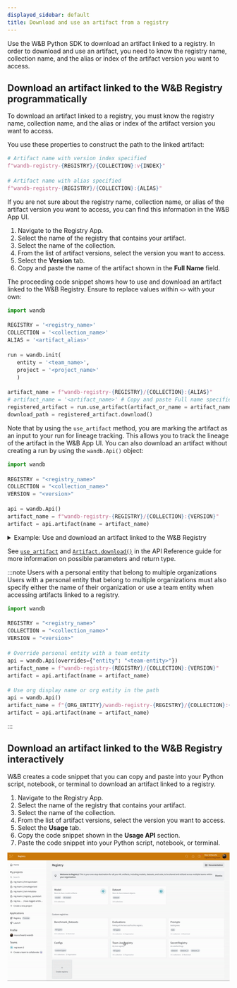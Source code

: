 ```yaml
---
displayed_sidebar: default
title: Download and use an artifact from a registry
---
```


Use the W&B Python SDK to download an artifact linked to a registry. In order to download and use an artifact, you need to know the registry name, collection name, and the alias or index of the artifact version you want to access.


## Download an artifact linked to the W&B Registry programmatically

To download an artifact linked to a registry, you must know the registry name, collection name, and the alias or index of the artifact version you want to access. 

You use these properties to construct the path to the linked artifact:

```python
# Artifact name with version index specified
f"wandb-registry-{REGISTRY}/{COLLECTION}:v{INDEX}"

# Artifact name with alias specified
f"wandb-registry-{REGISTRY}/{COLLECTION}:{ALIAS}"
```

If you are not sure about the registry name, collection name, or alias of the artifact version you want to access, you can find this information in the W&B App UI.

1. Navigate to the Registry App.
2. Select the name of the registry that contains your artifact.
3. Select the name of the collection.
4. From the list of artifact versions, select the version you want to access.
5. Select the **Version** tab.
6. Copy and paste the name of the artifact shown in the **Full Name** field.



The proceeding code snippet shows how to use and download an artifact linked to the W&B Registry. Ensure to replace values within `<>` with your own:

```python
import wandb

REGISTRY = '<registry_name>'
COLLECTION = '<collection_name>'
ALIAS = '<artifact_alias>'

run = wandb.init(
   entity = '<team_name>',
   project = '<project_name>'
   )  

artifact_name = f"wandb-registry-{REGISTRY}/{COLLECTION}:{ALIAS}"
# artifact_name = '<artifact_name>' # Copy and paste Full name specified on the Registry App
registered_artifact = run.use_artifact(artifact_or_name = artifact_name)  
download_path = registered_artifact.download()  
```

Note that by using the `use_artifact` method, you are marking the artifact as an input to your run for lineage tracking. This allows you to track the lineage of the artifact in the W&B App UI. You can also download an artifact without creating a run by using the `wandb.Api()` object:

```python
import wandb

REGISTRY = "<registry_name>"
COLLECTION = "<collection_name>"
VERSION = "<version>"

api = wandb.Api()
artifact_name = f"wandb-registry-{REGISTRY}/{COLLECTION}:{VERSION}"
artifact = api.artifact(name = artifact_name)
```


<details>
<summary>Example: Use and download an artifact linked to the W&B Registry</summary>

The proceeding code example shows a user downloading an artifact linked to a collection called "phi3-finetuned" in the "Fine-tuned Models" registry. The alias of the artifact version is set to "production".

```python
import wandb

TEAM_ENTITY = "product-team-applications"
PROJECT_NAME = "user-stories"

REGISTRY = "Fine-tuned Models"
COLLECTION = "phi3-finetuned"
ALIAS = 'production'

# Initialize a run inside the specified team and project
run = wandb.init(entity=TEAM_ENTITY, project = PROJECT_NAME)

artifact_name = f"wandb-registry-{REGISTRY}/{COLLECTION}:{ALIAS}"

# Access an artifact and mark it as input to your run for lineage tracking
registered_artifact = run.use_artifact(artifact_or_name = name)  

# Download artifact. Returns path to downloaded contents
downloaded_path = registered_artifact.download()  
```
</details>



See [`use_artifact`](../../ref/python/run.md#use_artifact) and [`Artifact.download()`](/ref/python/artifact#download) in the API Reference guide for more information on possible parameters and return type.

:::note Users with a personal entity that belong to multiple organizations
Users with a personal entity that belong to multiple organizations must also specify either the name of their organization or use a team entity when accessing artifacts linked to a registry.

```python
import wandb

REGISTRY = "<registry_name>"
COLLECTION = "<collection_name>"
VERSION = "<version>"

# Override personal entity with a team entity
api = wandb.Api(overrides={"entity": "<team-entity>"})
artifact_name = f"wandb-registry-{REGISTRY}/{COLLECTION}:{VERSION}"
artifact = api.artifact(name = artifact_name)

# Use org display name or org entity in the path
api = wandb.Api()
artifact_name = f"{ORG_ENTITY}/wandb-registry-{REGISTRY}/{COLLECTION}:{VERSION}"
artifact = api.artifact(name = artifact_name)
```
:::

## Download an artifact linked to the W&B Registry interactively

W&B creates a code snippet that you can copy and paste into your Python script, notebook, or terminal to download an artifact linked to a registry.

1. Navigate to the Registry App.
2. Select the name of the registry that contains your artifact.
3. Select the name of the collection.
4. From the list of artifact versions, select the version you want to access.
5. Select the **Usage** tab.
6. Copy the code snippet shown in the **Usage API** section.
7. Paste the code snippet into your Python script, notebook, or terminal.

![](/images/registry/find_usage_in_registry_ui.gif)
